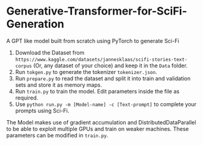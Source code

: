 # Generative-Transformer-for-SciFi-Generation
A GPT like model built from scratch using PyTorch to generate Sci-Fi

1) Download the Dataset from ```https://www.kaggle.com/datasets/jannesklaas/scifi-stories-text-corpus``` (Or, any dataset of your choice) and keep it in the ```Data``` folder.
2) Run ```tokgen.py``` to generate the tokenizer ```tokenizer.json```.
3) Run ```prepare.py``` to read the dataset and split it into train and validation sets and store it as memory maps.
4) Run ```train.py``` to train the model. Edit parameters inside the file as required.
5) Use ```python run.py -m [Model-name] -c [Text-prompt]``` to complete your prompts using Sci-Fi.

The Model makes use of gradient accumulation and DistributedDataParallel to be able to exploit multiple GPUs and train on weaker machines. These parameters can be modified in ```train.py```.
